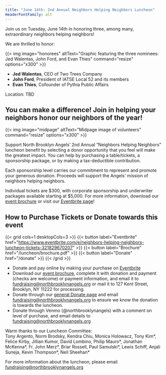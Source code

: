 ```yaml
--- 
title: "June 14th: 2nd Annual Neighbors Helping Neighbors Luncheon"
HeaderFontFamily: alt
---
```

Join us on Tuesday, June 14th in honoring three, among many, extraordinary neighbors helping neighbors!

We are thrilled to honor:

<div class="py-2 w-full flex justify-center">
{{< img image="honorees" altText="Graphic featuring the three nominees: Jed Walentas, John Ford, and Evan Thies" command="resize" options="x300" >}}
</div>

* **Jed Walentas**, CEO of Two Trees Company
* **John Ford**, President of IATSE Local 52 and its members
* **Evan Thies**, Cofounder of Pythia Public Affairs

Location: TBD

## You can make a difference! Join in helping your neighbors honor our neighbors of the year!

<div class="py-2 w-full flex justify-center">
{{< img image="midpage" altText="Midpage image of volunteers" command="resize" options="x300" >}}
</div>

Support North Brooklyn Angels’ 2nd Annual “Neighbors Helping Neighbors” luncheon benefit by selecting a donor opportunity that you feel will make the greatest impact. You can help by purchasing a table/tickets, a sponsorship package, or by making a tax-deductible contribution.  

Each sponsorship level carries our commitment to represent and promote your generous donation. Proceeds will support the Angels’ mission of neighbors helping neighbors.

Individual tickets are $300, with corporate sponsorship and underwriter packages available starting at $5,000. For more information, download our [event brochure](/luncheon/brochure.pdf) or visit our [Eventbrite page](https://www.eventbrite.com/e/neighbors-helping-neighbors-luncheon-tickets-321829670207)!

## How to Purchase Tickets or Donate towards this event

{{< grid cols=1 desktopCols=3 >}}
{{< button label="Eventbrite" href="https://www.eventbrite.com/e/neighbors-helping-neighbors-luncheon-tickets-321829670207" >}}
{{< button label="Brochure" href="/luncheon/brochure.pdf" >}}
{{< button label="Donate" href="/donate" >}}
{{< /grid >}}

* Donate and pay online by making your purchase on [Eventbrite](https://www.eventbrite.com/e/neighbors-helping-neighbors-luncheon-tickets-321829670207)
* Download our [event brochure](/luncheon/brochure.pdf), complete it with donation and payment (checks are welcome) or payment information, and email it to [fundraising@northbrooklynangels.org](mailto:fundraising@northbrooklynangels.org) or mail it to 127 Kent Street, Brooklyn, NY 11222 for processing.
* Donate through our [general Donate page](/donate) and email [fundraising@northbrooklynangels.org](mailto:fundraising@northbrooklynangels.org) to ensure we know the donation is towards the luncheon.
* Donate through Venmo (@northbrooklynangels) with a comment on level of purchase, and email details to [fundraising@northbrooklynangels.org](mailto:fundraising@northbrooklynangels.org) 

Warm thanks to our Luncheon Committee:  
Tony Argento, Norm Brodsky, Kendra Chiu, Monica Holowacz, Tony Kim*, Felice Kirby, Jillian Kumor, David Lombino, Philip Mauro*, Jonathan McKenna*, Fr. John Merz*, Briar Rossell, Paul Samulski*, Lewis Schiff, Anjali Suneja, Kevin Thompson*, Neil Sheehan*

For more information about the luncheon, please email [fundraising@northbrooklynangels.org](mailto:fundraising@northbrooklynangels.org)

